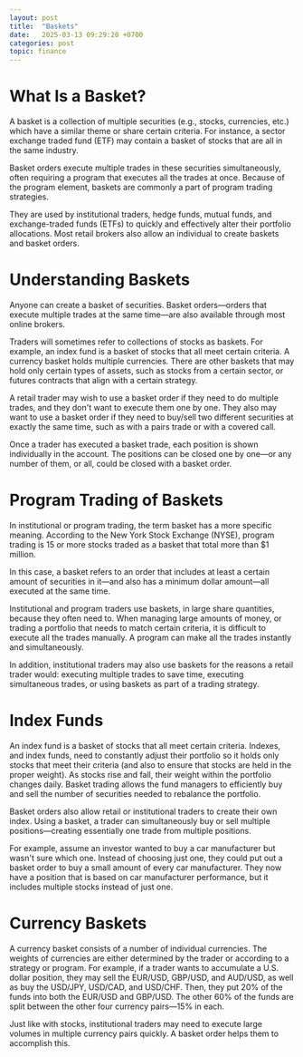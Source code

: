 ```yaml
---
layout: post
title:  "Baskets"
date:   2025-03-13 09:29:20 +0700
categories: post
topic: finance
---
```


# What Is a Basket?

A basket is a collection of multiple securities (e.g., stocks, currencies, etc.) which have a similar theme or share certain criteria. For instance, a sector exchange traded fund (ETF) may contain a basket of stocks that are all in the same industry.

Basket orders execute multiple trades in these securities simultaneously, often requiring a program that executes all the trades at once. Because of the program element, baskets are commonly a part of program trading strategies.

They are used by institutional traders, hedge funds, mutual funds, and exchange-traded funds (ETFs) to quickly and effectively alter their portfolio allocations. Most retail brokers also allow an individual to create baskets and basket orders.

# Understanding Baskets

Anyone can create a basket of securities. Basket orders—orders that execute multiple trades at the same time—are also available through most online brokers.

Traders will sometimes refer to collections of stocks as baskets. For example, an index fund is a basket of stocks that all meet certain criteria. A currency basket holds multiple currencies.
 There are other baskets that may hold only certain types of assets, such as stocks from a certain sector, or futures contracts that align with a certain strategy. 


A retail trader may wish to use a basket order if they need to do multiple trades, and they don't want to execute them one by one. They also may want to use a basket order if they need to buy/sell two different securities at exactly the same time, such as with a pairs trade or with a covered call.

Once a trader has executed a basket trade, each position is shown individually in the account. The positions can be closed one by one—or any number of them, or all, could be closed with a basket order.


# Program Trading of Baskets

In institutional or program trading, the term basket has a more specific meaning. According to the New York Stock Exchange (NYSE), program trading is 15 or more stocks traded as a basket that total more than $1 million.

In this case, a basket refers to an order that includes at least a certain amount of securities in it—and also has a minimum dollar amount—all executed at the same time.

Institutional and program traders use baskets, in large share quantities, because they often need to. When managing large amounts of money, or trading a portfolio that needs to match certain criteria, it is difficult to execute all the trades manually. A program can make all the trades instantly and simultaneously.

In addition, institutional traders may also use baskets for the reasons a retail trader would: executing multiple trades to save time, executing simultaneous trades, or using baskets as part of a trading strategy.

# Index Funds

An index fund is a basket of stocks that all meet certain criteria. Indexes, and index funds, need to constantly adjust their portfolio so it holds only stocks that meet their criteria (and also to ensure that stocks are held in the proper weight). As stocks rise and fall, their weight within the portfolio changes daily. Basket trading allows the fund managers to efficiently buy and sell the number of securities needed to rebalance the portfolio.

Basket orders also allow retail or institutional traders to create their own index. Using a basket, a trader can simultaneously buy or sell multiple positions—creating essentially one trade from multiple positions.

For example, assume an investor wanted to buy a car manufacturer but wasn't sure which one. Instead of choosing just one, they could put out a basket order to buy a small amount of every car manufacturer. They now have a position that is based on car manufacturer performance, but it includes multiple stocks instead of just one.

# Currency Baskets

A currency basket consists of a number of individual currencies. The weights of currencies are either determined by the trader or according to a strategy or program. For example, if a trader wants to accumulate a U.S. dollar position, they may sell the EUR/USD, GBP/USD, and AUD/USD, as well as buy the USD/JPY, USD/CAD, and USD/CHF. Then, they put 20% of the funds into both the EUR/USD and GBP/USD. The other 60% of the funds are split between the other four currency pairs—15% in each.


Just like with stocks, institutional traders may need to execute large volumes in multiple currency pairs quickly. A basket order helps them to accomplish this.


